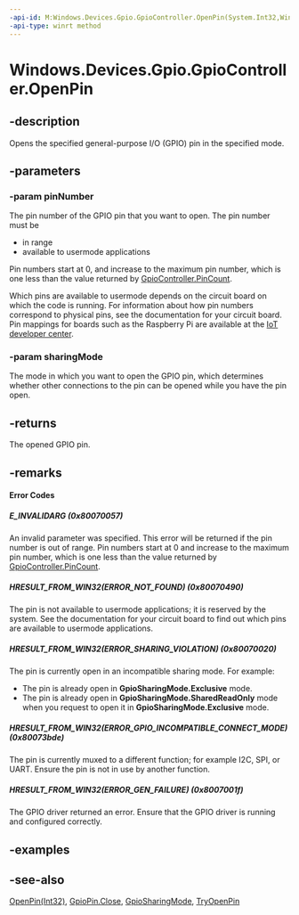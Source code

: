 ```yaml
---
-api-id: M:Windows.Devices.Gpio.GpioController.OpenPin(System.Int32,Windows.Devices.Gpio.GpioSharingMode)
-api-type: winrt method
---
```


<!-- Method syntax
public Windows.Devices.Gpio.GpioPin OpenPin(System.Int32 pinNumber, Windows.Devices.Gpio.GpioSharingMode sharingMode)
-->

# Windows.Devices.Gpio.GpioController.OpenPin

## -description
Opens the specified general-purpose I/O (GPIO) pin in the specified mode.

## -parameters
### -param pinNumber
The pin number of the GPIO pin that you want to open. The pin number must be
+ in range
+ available to usermode applications


Pin numbers start at 0, and increase to the maximum pin number, which is one less than the value returned by [GpioController.PinCount](gpiocontroller_pincount.md).

Which pins are available to usermode depends on the circuit board on which the code is running. For information about how pin numbers correspond to physical pins, see the documentation for your circuit board. Pin mappings for boards such as the Raspberry Pi are available at the [IoT developer center](https://developer.microsoft.com/en-us/windows/iot/).

### -param sharingMode
The mode in which you want to open the GPIO pin, which determines whether other connections to the pin can be opened while you have the pin open.

## -returns
The opened GPIO pin.

## -remarks

#### Error Codes
##### E_INVALIDARG  (0x80070057)

An invalid parameter was specified. This error will be returned if the pin number is out of range. Pin numbers start at 0 and increase to the maximum pin number, which is one less than the value returned by [GpioController.PinCount](gpiocontroller_pincount.md).

##### HRESULT_FROM_WIN32(ERROR_NOT_FOUND) (0x80070490)

The pin is not available to usermode applications; it is reserved by the system. See the documentation for your circuit board to find out which pins are available to usermode applications.

##### HRESULT_FROM_WIN32(ERROR_SHARING_VIOLATION) (0x80070020)

The pin is currently open in an incompatible sharing mode. For example:


+ The pin is already open in **GpioSharingMode.Exclusive** mode.
+ The pin is already open in **GpioSharingMode.SharedReadOnly** mode when you request to open it in **GpioSharingMode.Exclusive** mode.


##### HRESULT_FROM_WIN32(ERROR_GPIO_INCOMPATIBLE_CONNECT_MODE) (0x80073bde)

The pin is currently muxed to a different function; for example I2C, SPI, or UART. Ensure the pin is not in use by another function.

##### HRESULT_FROM_WIN32(ERROR_GEN_FAILURE) (0x8007001f)

The GPIO driver returned an error. Ensure that the GPIO driver is running and configured correctly.

## -examples

## -see-also
[OpenPin(Int32)](gpiocontroller_openpin_1000658948.md), [GpioPin.Close](gpiopin_close.md), [GpioSharingMode](gpiosharingmode.md), [TryOpenPin](gpiocontroller_tryopenpin.md)